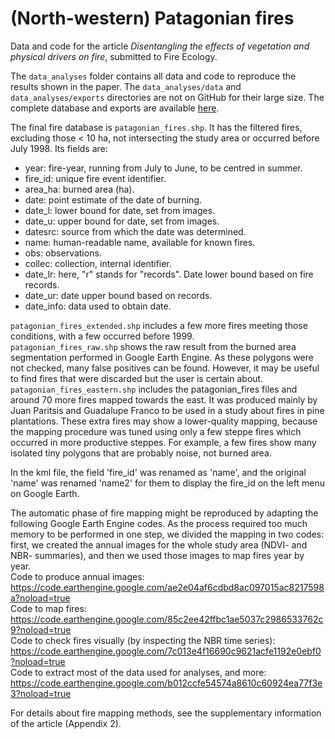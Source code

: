 # (North-western) Patagonian fires

Data and code for the article *Disentangling the effects of vegetation and physical drivers on fire*, submitted to Fire Ecology.

The ```data_analyses``` folder contains all data and code to reproduce the results shown in the paper. The ```data_analyses/data``` and ```data_analyses/exports``` directories are not on GitHub for their large size. The complete database and exports are available [here](https://drive.google.com/drive/folders/1gVgHvqdG3YycCIS7TsJO3QXEtvV6_m6c).  

The final fire database is ```patagonian_fires.shp```. It has the filtered fires, excluding those < 10 ha, not intersecting the study area or occurred before July 1998. Its fields are:  
- year: fire-year, running from July to June, to be centred in summer.  
- fire_id: unique fire event identifier.  
- area_ha: burned area (ha).  
- date: point estimate of the date of burning.  
- date_l: lower bound for date, set from images.  
- date_u: upper bound for date, set from images.  
- datesrc: source from which the date was determined.  
- name: human-readable name, available for known fires.  
- obs: observations.  
- collec: collection, internal identifier.  
- date_lr: here, "r" stands for "records". Date lower bound based on fire records.  
- date_ur: date upper bound based on records.
- date_info: data used to obtain date.  
  
```patagonian_fires_extended.shp``` includes a few more fires meeting those conditions, with a few occurred before 1999.  
```patagonian_fires_raw.shp``` shows the raw result from the burned area segmentation performed in Google Earth Engine. As these polygons were not checked, many false positives can be found. However, it may be useful to find fires that were discarded but the user is certain about.  
```patagonian_fires_eastern.shp``` includes the patagonian_fires files and around 70 more fires mapped towards the east. It was produced mainly by Juan Paritsis and Guadalupe Franco to be used in a study about fires in pine plantations. These extra fires may show a lower-quality mapping, because the mapping procedure was tuned using only a few steppe fires which occurred in more productive steppes. For example, a few fires show many isolated tiny polygons that are probably noise, not burned area.  

In the kml file, the field 'fire_id' was renamed as 'name', and the original 'name' was renamed 'name2' for them to display the fire_id on the left menu on Google Earth.
  
The automatic phase of fire mapping might be reproduced by adapting the following Google Earth Engine codes. As the process required too much memory to be performed in one step, we divided the mapping in two codes: first, we created the annual images for the whole study area (NDVI- and NBR- summaries), and then we used those images to map fires year by year.  
Code to produce annual images:  
https://code.earthengine.google.com/ae2e04af6cdbd8ac097015ac8217598a?noload=true  
Code to map fires:  
https://code.earthengine.google.com/85c2ee42ffbc1ae5037c2986533762c9?noload=true  
Code to check fires visually (by inspecting the NBR time series):  
https://code.earthengine.google.com/7c013e4f16690c9621acfe1192e0ebf0?noload=true  
Code to extract most of the data used for analyses, and more:  
https://code.earthengine.google.com/b012ccfe54574a8610c60924ea77f3e3?noload=true
  
For details about fire mapping methods, see the supplementary information of the article (Appendix 2).

